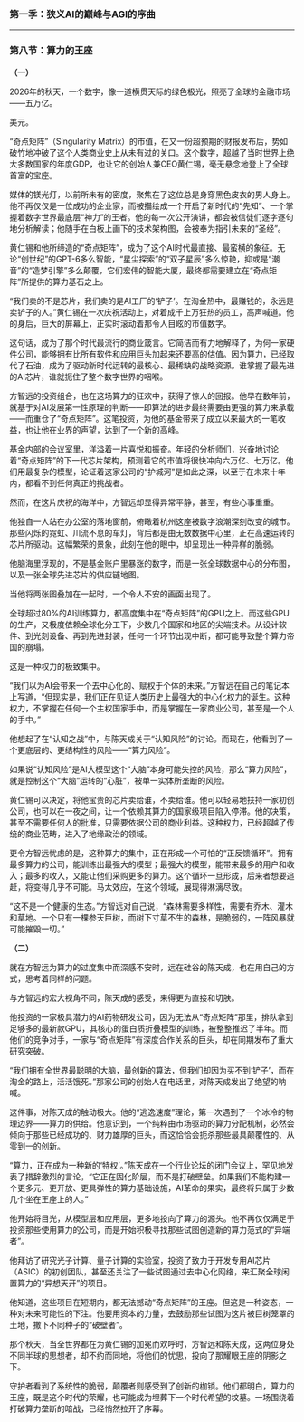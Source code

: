 ### **第一季：狭义AI的巅峰与AGI的序曲**

---

### **第八节：算力的王座**

**（一）**

2026年的秋天，一个数字，像一道横贯天际的绿色极光，照亮了全球的金融市场——五万亿。

美元。

“奇点矩阵”（Singularity Matrix）的市值，在又一份超预期的财报发布后，势如破竹地冲破了这个人类商业史上从未有过的关口。这个数字，超越了当时世界上绝大多数国家的年度GDP，也让它的创始人兼CEO黄仁锡，毫无悬念地登上了全球首富的宝座。

媒体的镁光灯，以前所未有的密度，聚焦在了这位总是身穿黑色皮衣的男人身上。他不再仅仅是一位成功的企业家，而被描绘成一个开启了新时代的“先知”、一个掌握着数字世界最底层“神力”的王者。他的每一次公开演讲，都会被信徒们逐字逐句地分析解读；他随手在白板上画下的技术架构图，会被奉为指引未来的“圣经”。

黄仁锡和他所缔造的“奇点矩阵”，成为了这个AI时代最直接、最蛮横的象征。无论“创世纪”的GPT-6多么智能，“星尘探索”的“双子星辰”多么惊艳，抑或是“潮音”的“造梦引擎”多么颠覆，它们宏伟的智能大厦，最终都需要建立在“奇点矩阵”所提供的算力基石之上。

“我们卖的不是芯片，我们卖的是AI工厂的‘铲子’。在淘金热中，最赚钱的，永远是卖铲子的人。”黄仁锡在一次庆祝活动上，对着成千上万狂热的员工，高声喊道。他的身后，巨大的屏幕上，正实时滚动着那令人目眩的市值数字。

这句话，成为了那个时代最流行的商业箴言。它简洁而有力地解释了，为何一家硬件公司，能够拥有比所有软件和应用巨头加起来还要高的估值。因为算力，已经取代了石油，成为了驱动新时代运转的最核心、最稀缺的战略资源。谁掌握了最先进的AI芯片，谁就扼住了整个数字世界的咽喉。

方智远的投资组合，也在这场算力的狂欢中，获得了惊人的回报。他早在数年前，就基于对AI发展第一性原理的判断——即算法的进步最终需要由更强的算力来承载——而重仓了“奇点矩阵”。这笔投资，为他的基金带来了成立以来最大的一笔收益，也让他在业界的声望，达到了一个新的高峰。

基金内部的会议室里，洋溢着一片喜悦和振奋。年轻的分析师们，兴奋地讨论着“奇点矩阵”的下一代芯片架构，预测着它的市值将很快冲向六万亿、七万亿。他们用最复杂的模型，论证着这家公司的“护城河”是如此之深，以至于在未来十年内，都看不到任何真正的挑战者。

然而，在这片庆祝的海洋中，方智远却显得异常平静，甚至，有些心事重重。

他独自一人站在办公室的落地窗前，俯瞰着杭州这座被数字浪潮深刻改变的城市。那些闪烁的霓虹、川流不息的车灯，背后都是由无数数据中心里，正在高速运转的芯片所驱动。这幅繁荣的景象，此刻在他的眼中，却呈现出一种异样的脆弱。

他脑海里浮现的，不是基金账户里暴涨的数字，而是一张全球数据中心的分布图，以及一张全球先进芯片的供应链地图。

当他将两张图叠加在一起时，一个令人不安的画面出现了。

全球超过80%的AI训练算力，都高度集中在“奇点矩阵”的GPU之上。而这些GPU的生产，又极度依赖全球化分工下，少数几个国家和地区的尖端技术。从设计软件、到光刻设备、再到先进封装，任何一个环节出现中断，都可能导致整个算力帝国的崩塌。

这是一种权力的极致集中。

“我们以为AI会带来一个去中心化的、赋权于个体的未来。”方智远在自己的笔记本上写道，“但现实是，我们正在见证人类历史上最强大的中心化权力的诞生。这种权力，不掌握在任何一个主权国家手中，而是掌握在一家商业公司，甚至是一个人的手中。”

他想起了在“认知之战”中，与陈天成关于“认知风险”的讨论。而现在，他看到了一个更底层的、更结构性的风险——“算力风险”。

如果说“认知风险”是AI大模型这个“大脑”本身可能失控的风险，那么“算力风险”，就是控制这个“大脑”运转的“心脏”，被单一实体所垄断的风险。

黄仁锡可以决定，将他宝贵的芯片卖给谁，不卖给谁。他可以轻易地扶持一家初创公司，也可以在一夜之间，让一个依赖其算力的国家级项目陷入停滞。他的决策，甚至不需要任何人的批准，只需要依据公司的商业利益。这种权力，已经超越了传统的商业范畴，进入了地缘政治的领域。

更令方智远忧虑的是，这种算力的集中，正在形成一个可怕的“正反馈循环”。拥有最多算力的公司，能训练出最强大的模型；最强大的模型，能带来最多的用户和收入；最多的收入，又能让他们采购更多的算力。这个循环一旦形成，后来者想要追赶，将变得几乎不可能。马太效应，在这个领域，展现得淋漓尽致。

“这不是一个健康的生态。”方智远对自己说，“森林需要多样性，需要有乔木、灌木和草地。一个只有一棵参天巨树，而树下寸草不生的森林，是脆弱的，一阵风暴就可能摧毁一切。”

**（二）**

就在方智远为算力的过度集中而深感不安时，远在硅谷的陈天成，也在用自己的方式，思考着同样的问题。

与方智远的宏大视角不同，陈天成的感受，来得更为直接和切肤。

他投资的一家极具潜力的AI药物研发公司，因为无法从“奇点矩阵”那里，排队拿到足够多的最新款GPU，其核心的蛋白质折叠模型的训练，被整整推迟了半年。而他们的竞争对手，一家与“奇点矩阵”有深度合作关系的巨头，却在同期发布了重大研究突破。

“我们拥有全世界最聪明的大脑，最创新的算法，但我们却因为买不到‘铲子’，而在淘金的路上，活活饿死。”那家公司的创始人在电话里，对陈天成发出了绝望的呐喊。

这件事，对陈天成的触动极大。他的“逃逸速度”理论，第一次遇到了一个冰冷的物理边界——算力的供给。他意识到，一个纯粹由市场驱动的算力分配机制，必然会倾向于那些已经成功的、财力雄厚的巨头，而这恰恰会扼杀那些最具颠覆性的、从零到一的创新。

“算力，正在成为一种新的‘特权’。”陈天成在一个行业论坛的闭门会议上，罕见地发表了措辞激烈的言论，“它正在固化阶层，而不是打破壁垒。如果我们不能构建一个更多元、更开放、更具弹性的算力基础设施，AI革命的果实，最终将只属于少数几个坐在王座上的人。”

他开始将目光，从模型层和应用层，更多地投向了算力的源头。他不再仅仅满足于投资那些使用算力的公司，而是开始积极寻找那些试图创造新的算力范式的“异端者”。

他拜访了研究光子计算、量子计算的实验室，投资了致力于开发专用AI芯片（ASIC）的初创团队，甚至还关注了一些试图通过去中心化网络，来汇聚全球闲置算力的“异想天开”的项目。

他知道，这些项目在短期内，都无法撼动“奇点矩阵”的王座。但这是一种姿态，一种对未来可能性的下注。他要用资本的力量，去鼓励那些试图为这片被巨树笼罩的土地，撒下不同种子的“破壁者”。

那个秋天，当全世界都在为黄仁锡的加冕而欢呼时，方智远和陈天成，这两位身处不同半球的思想者，却不约而同地，将他们的忧思，投向了那耀眼王座的阴影之下。

守护者看到了系统性的脆弱，颠覆者则感受到了创新的枷锁。他们都明白，算力的王座，既是这个时代的荣耀，也可能成为埋葬下一个时代希望的坟墓。一场围绕着打破算力垄断的暗战，已经悄然拉开了序幕。
